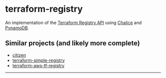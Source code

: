 # terraform-registry
An implementation of the [Terraform Registry API][registry-api] using [Chalice][chalice] and [PynamoDB][pynamodb].

## Similar projects (and likely more complete)
  - [citizen](https://github.com/outsideris/citizen)
  - [terraform-simple-registry](https://github.com/apparentlymart/terraform-simple-registry)
  - [terraform-aws-tf-registry](https://github.com/apparentlymart/terraform-aws-tf-registry)

---
[chalice]: https://github.com/aws/chalice
[pynamodb]: https://github.com/pynamodb/PynamoDB
[registry-api]: https://www.terraform.io/docs/registry/api.html